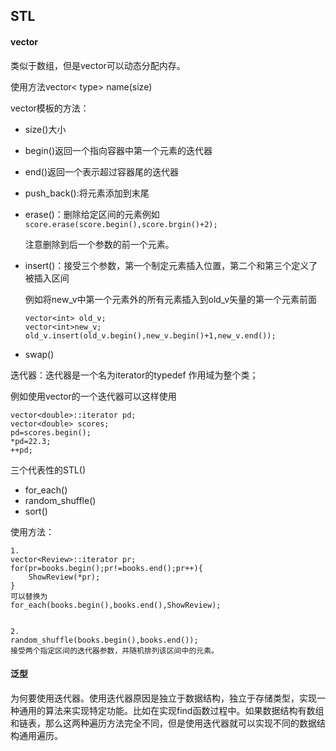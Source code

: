 ## STL

#### vector

类似于数组，但是vector可以动态分配内存。

使用方法vector< type> name(size)

vector模板的方法：

* size()大小

* begin()返回一个指向容器中第一个元素的迭代器

* end()返回一个表示超过容器尾的迭代器

* push_back():将元素添加到末尾

* erase()：删除给定区间的元素例如 ` score.erase(score.begin(),score.brgin()+2);` 

  注意删除到后一个参数的前一个元素。

* insert()：接受三个参数，第一个制定元素插入位置，第二个和第三个定义了被插入区间

  例如将new_v中第一个元素外的所有元素插入到old_v矢量的第一个元素前面

  ``` 
  vector<int> old_v;
  vector<int>new_v;
  old_v.insert(old_v.begin(),new_v.begin()+1,new_v.end());
  ```

  

* swap()

迭代器：迭代器是一个名为iterator的typedef  作用域为整个类；

例如使用vector的一个迭代器可以这样使用 

```
vector<double>::iterator pd;
vector<double> scores;
pd=scores.begin();
*pd=22.3;
++pd;
```

三个代表性的STL()

* for_each()
* random_shuffle()
* sort()

使用方法：

```
1.
vector<Review>::iterator pr;
for(pr=books.begin();pr!=books.end();pr++){
	ShowReview(*pr);
}
可以替换为
for_each(books.begin(),books.end(),ShowReview);


2.
random_shuffle(books.begin(),books.end());
接受两个指定区间的迭代器参数，并随机排列该区间中的元素。
```

#### 泛型

为何要使用迭代器。使用迭代器原因是独立于数据结构，独立于存储类型，实现一种通用的算法来实现特定功能。比如在实现find函数过程中。如果数据结构有数组和链表，那么这两种遍历方法完全不同，但是使用迭代器就可以实现不同的数据结构通用遍历。
